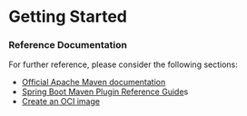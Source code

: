 # Getting Started

### Reference Documentation

For further reference, please consider the following sections:

* [Official Apache Maven documentation](https://maven.apache.org/guides/index.html)
* [Spring Boot Maven Plugin Reference Guide](https://docs.spring.io/spring-boot/docs/3.2.2/maven-plugin/reference/html/)s
* [Create an OCI image](https://docs.spring.io/spring-boot/docs/3.2.2/maven-plugin/reference/html/#build-image)


